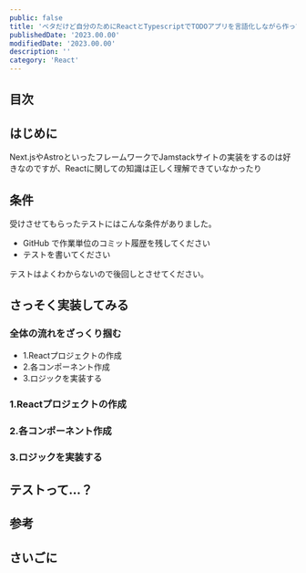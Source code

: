 ```yaml
---
public: false
title: 'ベタだけど自分のためにReactとTypescriptでTODOアプリを言語化しながら作ってみる'
publishedDate: '2023.00.00'
modifiedDate: '2023.00.00'
description: ''
category: 'React'
---
```


## 目次

## はじめに

Next.jsやAstroといったフレームワークでJamstackサイトの実装をするのは好きなのですが、Reactに関しての知識は正しく理解できていなかったり

## 条件

受けさせてもらったテストにはこんな条件がありました。

- GitHub で作業単位のコミット履歴を残してください
- テストを書いてください

テストはよくわからないので後回しとさせてください。

## さっそく実装してみる

### 全体の流れをざっくり掴む

- 1.Reactプロジェクトの作成
- 2.各コンポーネント作成
- 3.ロジックを実装する

### 1.Reactプロジェクトの作成



### 2.各コンポーネント作成

### 3.ロジックを実装する


## テストって…？

## 参考

## さいごに

